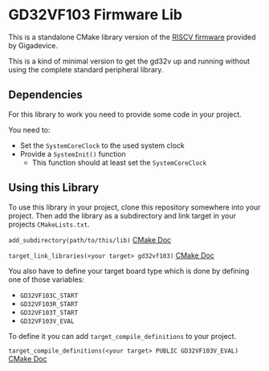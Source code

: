 # GD32VF103 Firmware Lib

This is a standalone CMake library version of the [RISCV firmware](http://www.gd32mcu.com/en/download/7?kw=GD32VF1) provided by Gigadevice.

This is a kind of minimal version to get the gd32v up and running without using the complete standard peripheral library.

## Dependencies

For this library to work you need to provide some code in your project.

You need to:
- Set the `SystemCoreClock` to the used system clock
- Provide a `SystemInit()` function
    - This function should at least set the `SystemCoreClock`

## Using this Library

To use this library in your project, clone this repository somewhere into your project. Then add the library as a subdirectory and link target in your projects `CMakeLists.txt`.

`add_subdirectory(path/to/this/lib)` [CMake Doc](https://cmake.org/cmake/help/latest/command/add_subdirectory.html)

`target_link_libraries(<your target> gd32vf103)` [CMake Doc](https://cmake.org/cmake/help/latest/command/target_link_libraries.html)

You also have to define your target board type which is done by defining one of those variables:
- `GD32VF103C_START`
- `GD32VF103R_START`
- `GD32VF103T_START`
- `GD32VF103V_EVAL`

To define it you can add `target_compile_definitions` to your project.

`target_compile_definitions(<your target> PUBLIC GD32VF103V_EVAL)` [CMake Doc](https://cmake.org/cmake/help/latest/command/target_compile_definitions.html)